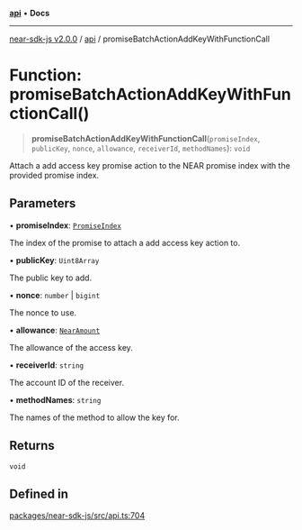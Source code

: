 [**api**](../README.md) • **Docs**

***

[near-sdk-js v2.0.0](../../packages.md) / [api](../README.md) / promiseBatchActionAddKeyWithFunctionCall

# Function: promiseBatchActionAddKeyWithFunctionCall()

> **promiseBatchActionAddKeyWithFunctionCall**(`promiseIndex`, `publicKey`, `nonce`, `allowance`, `receiverId`, `methodNames`): `void`

Attach a add access key promise action to the NEAR promise index with the provided promise index.

## Parameters

• **promiseIndex**: [`PromiseIndex`](../../utils/type-aliases/PromiseIndex.md)

The index of the promise to attach a add access key action to.

• **publicKey**: `Uint8Array`

The public key to add.

• **nonce**: `number` \| `bigint`

The nonce to use.

• **allowance**: [`NearAmount`](../../utils/type-aliases/NearAmount.md)

The allowance of the access key.

• **receiverId**: `string`

The account ID of the receiver.

• **methodNames**: `string`

The names of the method to allow the key for.

## Returns

`void`

## Defined in

[packages/near-sdk-js/src/api.ts:704](https://github.com/dim-daskalov/near-sdk-js/blob/0c34997aba6fa3f679d39c16d17f5e07ff189c24/packages/near-sdk-js/src/api.ts#L704)
